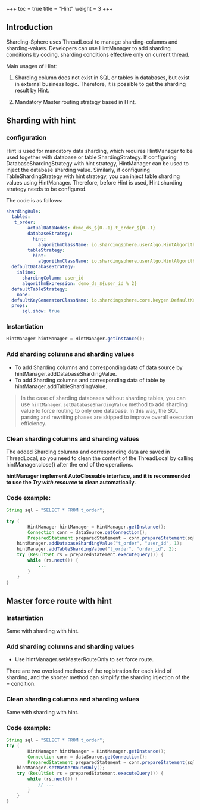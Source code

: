 +++
toc = true
title = "Hint"
weight = 3
+++

## Introduction

Sharding-Sphere uses ThreadLocal to manage sharding-columns and sharding-values. Developers can use HintManager to add sharding conditions by coding, sharding conditions effective only on current thread.

Main usages of Hint:

1. Sharding column does not exist in SQL or tables in databases, but exist in external business logic. Therefore, it is possible to get the sharding result by Hint.

2. Mandatory Master routing strategy based in Hint.

## Sharding with hint

### configuration

Hint is used for mandatory data sharding, which requires HintManager to be used together with database or table ShardingStrategy. If configuring DatabaseShardingStrategy with hint strategy, HintManager can be used to inject the database sharding value. 
Similarly, if configuring TableShardingStrategy with hint strategy, you can inject table sharding values using HintManager. Therefore, before Hint is used, Hint sharding strategy needs to be configured.

The code is as follows:

```yaml
shardingRule:
  tables:
   t_order:
        actualDataNodes: demo_ds_${0..1}.t_order_${0..1}
        databaseStrategy:
          hint:
            algorithmClassName: io.shardingsphere.userAlgo.HintAlgorithm
        tableStrategy:
          hint:
            algorithmClassName: io.shardingsphere.userAlgo.HintAlgorithm
  defaultDatabaseStrategy:
    inline:
      shardingColumn: user_id
      algorithmExpression: demo_ds_${user_id % 2}
  defaultTableStrategy:
    none:
  defaultKeyGeneratorClassName: io.shardingsphere.core.keygen.DefaultKeyGenerator
  props:
      sql.show: true
```

### Instantiation

```java
HintManager hintManager = HintManager.getInstance();
```

### Add sharding columns and sharding values

- To add Sharding columns and corresponding data of data source by hintManager.addDatabaseShardingValue.
- To add Sharding columns and corresponding data of table by hintManager.addTableShardingValue.

> In the case of sharding databases without sharding tables, you can use `hintManager.setDatabaseShardingValue` method to add sharding value to force routing to only one database. 
In this way, the SQL parsing and rewriting phases are skipped to improve overall execution efficiency.

### Clean sharding columns and sharding values

The added Sharding columns and corresponding data are saved in ThreadLocal, so you need to clean the content of the ThreadLocal by calling hintManager.close() after the end of the operations.

__hintManager implement AutoCloseable interface, and it is recommended to use the *Try with resource* to clean automatically.__

### Code example:

```java
String sql = "SELECT * FROM t_order";
        
try (
        HintManager hintManager = HintManager.getInstance();
        Connection conn = dataSource.getConnection();
        PreparedStatement preparedStatement = conn.prepareStatement(sql)) {
    hintManager.addDatabaseShardingValue("t_order", "user_id", 1);
    hintManager.addTableShardingValue("t_order", "order_id", 2);
    try (ResultSet rs = preparedStatement.executeQuery()) {
        while (rs.next()) {
            ...
        }
    }
}
```

## Master force route with hint

### Instantiation

Same with sharding with hint.

### Add sharding columns and sharding values

- Use hintManager.setMasterRouteOnly to set force route.

There are two overload methods of the registration for each kind of sharding, and the shorter method can simplify the sharding injection of the = condition.

### Clean sharding columns and sharding values

Same with sharding with hint.

### Code example:

```java
String sql = "SELECT * FROM t_order";
try (
        HintManager hintManager = HintManager.getInstance();
        Connection conn = dataSource.getConnection();
        PreparedStatement preparedStatement = conn.prepareStatement(sql)) {
    hintManager.setMasterRouteOnly();
    try (ResultSet rs = preparedStatement.executeQuery()) {
        while (rs.next()) {
            // ...
        }
    }
}
```
